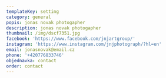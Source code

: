 ```yaml
---
templateKey: setting
category: general
popis: jonas novak photogapher
description: jonas novak photogapher
thumbnail: /img/dscf7351.jpg
facebook: 'https://www.facebook.com/jnjartgroup/'
instagram: 'https://www.instagram.com/jnjphotograph/?hl=en'
email: jonasnovak@email.cz
phone: '+420776833746'
objednavka: contact
order: contact
---
```


